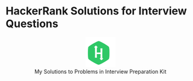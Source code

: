 # HackerRank Solutions for Interview Questions

<p align="center">
    <img height=80 src="../hackerrank.svg">
  <br> My Solutions to Problems in Interview Preparation Kit
  <br><br>
</p>
